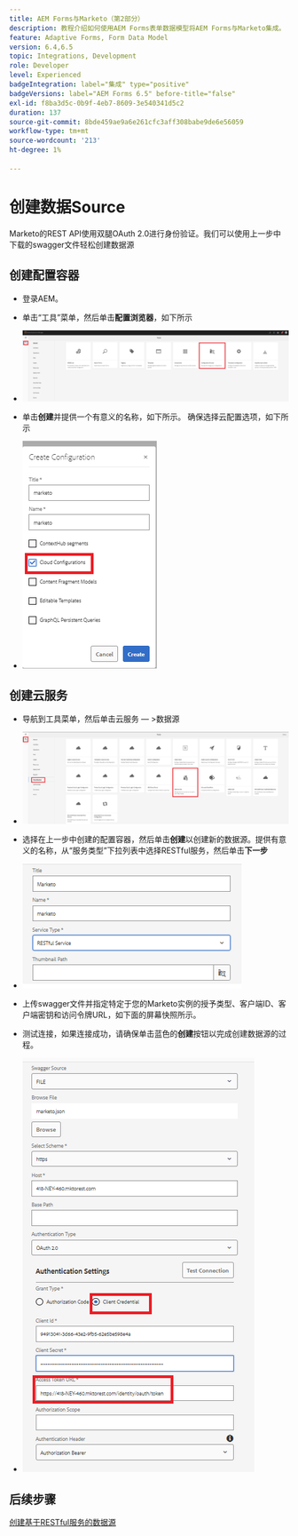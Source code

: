 ```yaml
---
title: AEM Forms与Marketo（第2部分）
description: 教程介绍如何使用AEM Forms表单数据模型将AEM Forms与Marketo集成。
feature: Adaptive Forms, Form Data Model
version: 6.4,6.5
topic: Integrations, Development
role: Developer
level: Experienced
badgeIntegration: label="集成" type="positive"
badgeVersions: label="AEM Forms 6.5" before-title="false"
exl-id: f8ba3d5c-0b9f-4eb7-8609-3e540341d5c2
duration: 137
source-git-commit: 8bde459ae9a6e261cfc3aff308babe9de6e56059
workflow-type: tm+mt
source-wordcount: '213'
ht-degree: 1%

---
```


# 创建数据Source

Marketo的REST API使用双腿OAuth 2.0进行身份验证。我们可以使用上一步中下载的swagger文件轻松创建数据源

## 创建配置容器

* 登录AEM。
* 单击“工具”菜单，然后单击&#x200B;**配置浏览器**，如下所示

* ![工具菜单](assets/datasource3.png)

* 单击&#x200B;**创建**&#x200B;并提供一个有意义的名称，如下所示。 确保选择云配置选项，如下所示

* ![配置容器](assets/datasource4.png)

## 创建云服务

* 导航到工具菜单，然后单击云服务 — >数据源

* ![云服务](assets/datasource5.png)

* 选择在上一步中创建的配置容器，然后单击&#x200B;**创建**&#x200B;以创建新的数据源。提供有意义的名称，从“服务类型”下拉列表中选择RESTful服务，然后单击&#x200B;**下一步**
* ![新数据源](assets/datasource6.png)

* 上传swagger文件并指定特定于您的Marketo实例的授予类型、客户端ID、客户端密钥和访问令牌URL，如下面的屏幕快照所示。

* 测试连接，如果连接成功，请确保单击蓝色的&#x200B;**创建**&#x200B;按钮以完成创建数据源的过程。

* ![数据源配置](assets/datasource1.png)


## 后续步骤

[创建基于RESTful服务的数据源](./part3.md)
